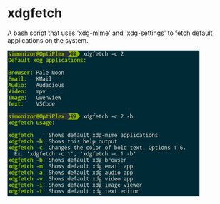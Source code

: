 # xdgfetch
A bash script that uses 'xdg-mime' and 'xdg-settings' to fetch default applications on the system.

![xdgfetch](/xdgfetch.png)

